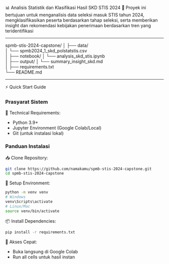 📊 Analisis Statistik dan Klasifikasi Hasil SKD STIS 2024
🌟 Proyek ini bertujuan untuk menganalisis data seleksi masuk STIS tahun 2024, mengklasifikasikan peserta berdasarkan tahap seleksi, serta memberikan insight dan rekomendasi kebijakan penerimaan berdasarkan tren yang teridentifikasi

---

spmb-stis-2024-capstone/
│
├── data/                         
│   └── spmb2024_1_skd_polstatstis.csv   
│
├── notebook/
│   └── analysis_skd_stis.ipynb          
│
├── output/
│   └── summary_insight_skd.md           
│
├── requirements.txt                     
└── README.md                            

---

⚡ Quick Start Guide

### Prasyarat Sistem
🔧 Technical Requirements:
- Python 3.9+
- Jupyter Environment (Google Colab/Local)
- Git (untuk instalasi lokal)

### Panduan Instalasi

📥 Clone Repository:
```bash
git clone https://github.com/namakamu/spmb-stis-2024-capstone.git
cd spmb-stis-2024-capstone
```

🔨 Setup Environment:
```bash
python -m venv venv
# Windows
venv\Scripts\activate
# Linux/Mac
source venv/bin/activate
```

📦 Install Dependencies:
```bash
pip install -r requirements.txt
```

🚀 Akses Cepat:
- Buka langsung di Google Colab
- Run all cells untuk hasil instan
